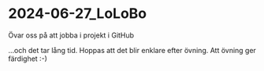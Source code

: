 # 2024-06-27_LoLoBo
Övar oss på att jobba i projekt i GitHub

...och det tar lång tid. Hoppas att det blir enklare efter övning. Att övning ger färdighet :-)
